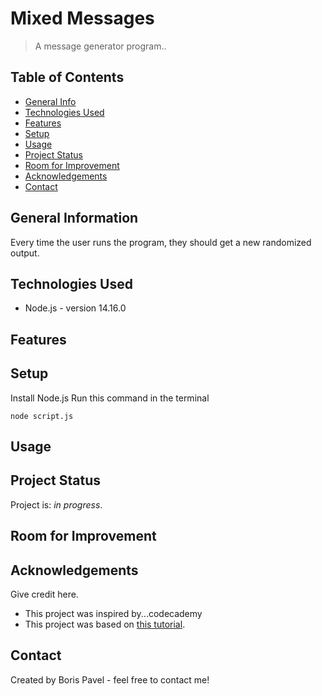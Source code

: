 # Mixed Messages
> A message generator program..

## Table of Contents
* [General Info](#general-information)
* [Technologies Used](#technologies-used)
* [Features](#features)
* [Setup](#setup)
* [Usage](#usage)
* [Project Status](#project-status)
* [Room for Improvement](#room-for-improvement)
* [Acknowledgements](#acknowledgements)
* [Contact](#contact)

## General Information
Every time the user runs the program, they should get a new randomized output.


## Technologies Used
- Node.js - version 14.16.0


## Features



## Setup
Install Node.js
Run this command in the terminal
```
node script.js
```

## Usage
<!-- How does one go about using it?
Provide various use cases and code examples here.

`write-your-code-here` -->


## Project Status
Project is: _in progress_.


## Room for Improvement
<!-- Include areas you believe need improvement / could be improved. Also add TODOs for future development.

Room for improvement:
- Improvement to be done 1
- Improvement to be done 2

To do:
- Feature to be added 1
- Feature to be added 2 -->


## Acknowledgements
Give credit here.
- This project was inspired by...codecademy
- This project was based on [this tutorial](https://www.codecademy.com/paths/full-stack-engineer-career-path/tracks/fscp-javascript-syntax-portfolio-project/modules/fscp-mixed-messages/kanban_projects/mixed-messages).


## Contact
Created by Boris Pavel - feel free to contact me!


